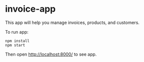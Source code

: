 # invoice-app
<p>This app will help you manage invoices, products, and customers.</p>
<p>To run app: </p>
<pre>
<code>npm install</code>
<code>npm start</code>
</pre>
<p>Then open <a href="http://localhost:8000/">http://localhost:8000/</a> to see app.</p>